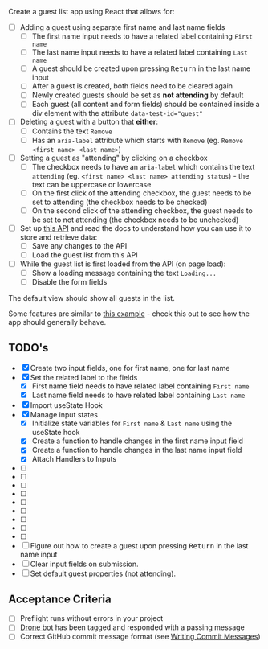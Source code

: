 Create a guest list app using React that allows for:

- [ ] Adding a guest using separate first name and last name fields
  - [ ] The first name input needs to have a related label containing `First name`
  - [ ] The last name input needs to have a related label containing `Last name`
  - [ ] A guest should be created upon pressing <kbd>Return</kbd> in the last name input
  - [ ] After a guest is created, both fields need to be cleared again
  - [ ] Newly created guests should be set as **not attending** by default
  - [ ] Each guest (all content and form fields) should be contained inside a div element with the attribute `data-test-id="guest"`
- [ ] Deleting a guest with a button that **either**:
  - [ ] Contains the text `Remove`
  - [ ] Has an `aria-label` attribute which starts with `Remove` (eg. `Remove <first name> <last name>`)
- [ ] Setting a guest as "attending" by clicking on a checkbox
  - [ ] The checkbox needs to have an `aria-label` which contains the text `attending` (eg. `<first name> <last name> attending status`) - the text can be uppercase or lowercase
  - [ ] On the first click of the attending checkbox, the guest needs to be set to attending (the checkbox needs to be checked)
  - [ ] On the second click of the attending checkbox, the guest needs to be set to not attending (the checkbox needs to be unchecked)
- [ ] Set up [this API](https://github.com/upleveled/express-guest-list-api-memory-data-store) and read the docs to understand how you can use it to store and retrieve data:
  - [ ] Save any changes to the API
  - [ ] Load the guest list from this API
- [ ] While the guest list is first loaded from the API (on page load):
  - [ ] Show a loading message containing the text `Loading...`
  - [ ] Disable the form fields

The default view should show all guests in the list.

Some features are similar to [this example](https://todomvc.com/examples/react/dist/) - check this out to see how the app should generally behave.

## TODO's

- [x] Create two input fields, one for first name, one for last name
- [x] Set the related label to the fields
  - [x] First name field needs to have related label containing `First name`
  - [x] Last name field needs to have related label containing `Last name`
- [x] Import useState Hook
- [x] Manage input states
  - [x] Initialize state variables for `First name` & `Last name` using the useState hook
  - [x] Create a function to handle changes in the first name input field
  - [x] Create a function to handle changes in the last name input field
  - [x] Attach Handlers to Inputs
- [ ]
- [ ]
- [ ]
- [ ]
- [ ]
- [ ]
- [ ]
- [ ]
- [ ]
- [ ] Figure out how to create a guest upon pressing <kbd>Return</kbd> in the last name input
- [ ] Clear input fields on submission.
- [ ] Set default guest properties (not attending).

## Acceptance Criteria

- [ ] Preflight runs without errors in your project
- [ ] [Drone bot](https://learn.upleveled.io/pern-extensive-immersive/modules/cheatsheet-tasks/#upleveled-drone) has been tagged and responded with a passing message
- [ ] Correct GitHub commit message format (see [Writing Commit Messages](https://learn.upleveled.io/pern-extensive-immersive/modules/cheatsheet-git-github/#writing-commit-messages))
